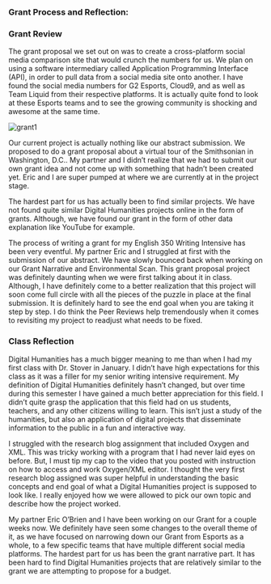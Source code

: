 
### Grant Process and Reflection:

### Grant Review

The grant proposal we set out on was to create a cross-platform social media comparison site that would crunch the numbers for us. We plan on using a software intermediary called Application Programming Interface (API), in order to pull data from a social media site onto another. I have found the social media numbers for G2 Esports, Cloud9, and as well as Team Liquid from their respective platforms. It is actually quite fond to look at these Esports teams and to see the growing community is shocking and awesome at the same time.

![grant1](https://user-images.githubusercontent.com/77949347/115945523-2f3e8280-a48a-11eb-9da8-fd1ea944e0bb.png)

Our current project is actually nothing like our abstract submission. We proposed to do a grant proposal about a virtual tour of the Smithsonian in Washington, D.C.. My partner and I didn’t realize that we had to submit our own grant idea and not come up with something that hadn’t been created yet. Eric and I are super pumped at where we are currently at in the project stage.

The hardest part for us has actually been to find similar projects. We have not found quite similar Digital Humanities projects online in the form of grants. Although, we have found our grant in the form of other data explanation like YouTube for example.

The process of writing a grant for my English 350 Writing Intensive has been very eventful. My partner Eric and I struggled at first with the submission of our abstract. We have slowly bounced back when working on our Grant Narrative and Environmental Scan. This grant proposal project was definitely daunting when we were first talking about it in class. Although, I have definitely come to a better realization that this project will soon come full circle with all the pieces of the puzzle in place at the final submission. It is definitely hard to see the end goal when you are taking it step by step. I do think the Peer Reviews help tremendously when it comes to revisiting my project to readjust what needs to be fixed.


### Class Reflection

Digital Humanities has a much bigger meaning to me than when I had my first class with Dr. Stover in January. I didn’t have high expectations for this class as it was a filler for my senior writing intensive requirement. My definition of Digital Humanities definitely hasn’t changed, but over time during this semester I have gained a much better appreciation for this field. I didn’t quite grasp the application that this field had on us students, teachers, and any other citizens willing to learn. This isn’t just a study of the humanities, but also an application of digital projects that disseminate information to the public in a fun and interactive way.

I struggled with the research blog assignment that included Oxygen and XML. This was tricky working with a program that I had never laid eyes on before. But, I must tip my cap to the video that you posted with instruction on how to access and work Oxygen/XML editor. I thought the very first research blog assigned was super helpful in understanding the basic concepts and end goal of what a Digital Humanities project is supposed to look like. I really enjoyed how we were allowed to pick our own topic and describe how the project worked.

My partner Eric O’Brien and I have been working on our Grant for a couple weeks now. We definitely have seen some changes to the overall theme of it, as we have focused on narrowing down our Grant from Esports as a whole, to a few specific teams that have multiple different social media platforms. The hardest part for us has been the grant narrative part. It has been hard to find Digital Humanities projects that are relatively similar to the grant we are attempting to propose for a budget. 
